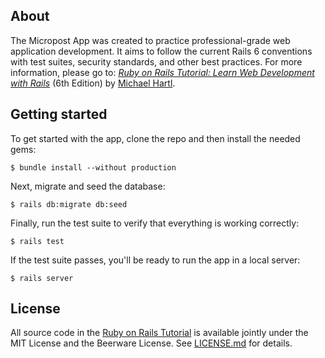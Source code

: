 ## About

The Micropost App was created to practice professional-grade web application
development. It aims to follow the current Rails 6 conventions with test suites,
security standards, and other best practices.
For more information, please go to:
[*Ruby on Rails Tutorial:
Learn Web Development with Rails*](https://www.railstutorial.org/)
(6th Edition)
by [Michael Hartl](https://www.michaelhartl.com/).

## Getting started

To get started with the app, clone the repo and then install the needed gems:

```
$ bundle install --without production
```

Next, migrate and seed the database:

```
$ rails db:migrate db:seed
```

Finally, run the test suite to verify that everything is working correctly:

```
$ rails test
```

If the test suite passes, you'll be ready to run the app in a local server:

```
$ rails server
```

## License

All source code in the [Ruby on Rails Tutorial](https://www.railstutorial.org/)
is available jointly under the MIT License and the Beerware License. See
[LICENSE.md](LICENSE.md) for details.